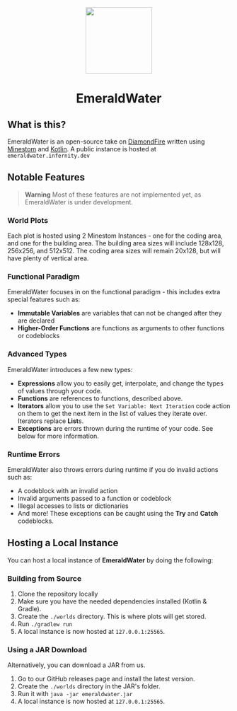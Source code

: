 <div align="center">
<img src="https://cdn.discordapp.com/attachments/1143388669240164383/1144835422762049537/emeraldwater1024.png" width="150" height="150">
<h1>EmeraldWater</h1>
</div>

## What is this?
EmeraldWater is an open-source take on [DiamondFire](https://mcdiamondfire.com) written using 
[Minestom](https://minestom.net/) and [Kotlin](https://kotlinlang.org/). A public instance is hosted at `emeraldwater.infernity.dev`

## Notable Features
> **Warning**
> Most of these features are not implemented yet, as EmeraldWater is under development.
### World Plots
Each plot is hosted using 2 Minestom Instances - one for the coding area, and one for the building area.
The building area sizes will include 128x128, 256x256, and 512x512. The coding area sizes will remain 20x128,
but will have plenty of vertical area.
### Functional Paradigm

EmeraldWater focuses in on the functional paradigm - this includes extra special features such as:
- **Immutable Variables** are variables that can not be changed after they are declared
- **Higher-Order Functions** are functions as arguments to other functions or codeblocks
### Advanced Types
EmeraldWater introduces a few new types:
- **Expressions** allow you to easily get, interpolate, and change the types of values through your code.
- **Functions** are references to functions, described above.
- **Iterators** allow you to use the `Set Variable: Next Iteration` code action on them to get the next
item in the list of values they iterate over. Iterators replace **List**s.
- **Exceptions** are errors thrown during the runtime of your code. See below for more information.

### Runtime Errors
EmeraldWater also throws errors during runtime if you do invalid actions such as:
- A codeblock with an invalid action
- Invalid arguments passed to a function or codeblock
- Illegal accesses to lists or dictionaries
- And more!
These exceptions can be caught using the **Try** and **Catch** codeblocks.

## Hosting a Local Instance
You can host a local instance of **EmeraldWater** by doing the following:

### Building from Source
1. Clone the repository locally
2. Make sure you have the needed dependencies installed (Kotlin & Gradle).
3. Create the `./worlds` directory. This is where plots will get stored.
4. Run `./gradlew run`
5. A local instance is now hosted at `127.0.0.1:25565`.


### Using a JAR Download
Alternatively, you can download a JAR from us.
1. Go to our GitHub releases page and install the latest version.
2. Create the `./worlds` directory in the JAR's folder.
3. Run it with `java -jar emeraldwater.jar`
4. A local instance is now hosted at `127.0.0.1:25565`.